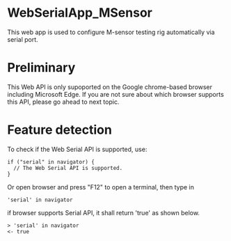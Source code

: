 # WebSerialApp_MSensor
This web app is used to configure M-sensor testing rig automatically via serial port.
# Preliminary
This Web API is only supoported on the Google chrome-based browser including Microsoft Edge. If you are not sure about which browser supports this API, please go ahead to next topic.
# Feature detection
To check if the Web Serial API is supported, use:
```
if ("serial" in navigator) {
  // The Web Serial API is supported.
}
```
Or open browser and press "F12" to open a terminal, then type in
```
'serial' in navigator
```
if browser supports Serial API, it shall return 'true' as shown below.
```
> 'serial' in navigator
<- true
```